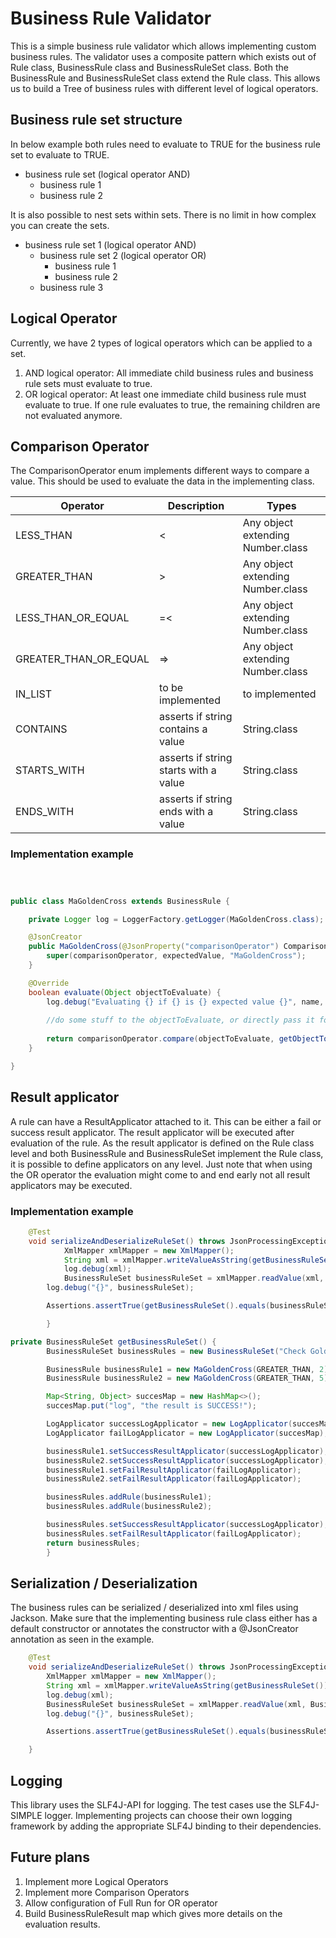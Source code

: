 # Business Rule Validator

This is a simple business rule validator which allows implementing custom business rules.
The validator uses a composite pattern which exists out of Rule class, BusinessRule class and BusinessRuleSet class.
Both the BusinessRule and BusinessRuleSet class extend the Rule class. This allows us to build a Tree of business rules
with different level of logical operators.

## Business rule set structure

In below example both rules need to evaluate to TRUE for the business rule set to evaluate to TRUE.

* business rule set (logical operator AND)
    * business rule 1
    * business rule 2


It is also possible to nest sets within sets. There is no limit in how complex you can create the sets.

* business rule set 1 (logical operator AND)
    * business rule set 2 (logical operator OR)
      * business rule 1
      * business rule 2
    * business rule 3

## Logical Operator

Currently, we have 2 types of logical operators which can be applied to a set. 

1. AND logical operator: All immediate child business rules and business rule sets must evaluate to true.
2. OR logical operator: At least one immediate child business rule must evaluate to true. If one rule evaluates to true,
the remaining children are not evaluated anymore.

## Comparison Operator

The ComparisonOperator enum implements different ways to compare a value. This should be used to evaluate the data in 
the implementing class.

|Operator| Description | Types |
|--------|-------------|-------|
|LESS_THAN|\<|Any object extending Number.class|
|GREATER_THAN| \> |Any object extending Number.class|
|LESS_THAN_OR_EQUAL| =< |Any object extending Number.class|
|GREATER_THAN_OR_EQUAL| => |Any object extending Number.class|
|IN_LIST|to be implemented|to implemented|
|CONTAINS|asserts if string contains a value| String.class|
|STARTS_WITH|asserts if string starts with a value| String.class|
|ENDS_WITH|asserts if string ends with a value| String.class|


### Implementation example
```java



public class MaGoldenCross extends BusinessRule {

    private Logger log = LoggerFactory.getLogger(MaGoldenCross.class);

    @JsonCreator
    public MaGoldenCross(@JsonProperty("comparisonOperator") ComparisonOperator comparisonOperator, @JsonProperty("objectToEvaluate") Object expectedValue) {
        super(comparisonOperator, expectedValue, "MaGoldenCross");
    }

    @Override
    boolean evaluate(Object objectToEvaluate) {
        log.debug("Evaluating {} if {} is {} expected value {}", name, objectToEvaluate, comparisonOperator.getDescription(), this.objectToEvaluate);
        
        //do some stuff to the objectToEvaluate, or directly pass it for evaluation
        
        return comparisonOperator.compare(objectToEvaluate, getObjectToEvaluate());
    }

}
```

## Result applicator

A rule can have a ResultApplicator attached to it. This can be either a fail or success result applicator.
The result applicator will be executed after evaluation of the rule. As the result applicator is defined on the
Rule class level and both BusinessRule and BusinessRuleSet implement the Rule class, it is possible to define
applicators on any level. Just note that when using the OR operator the evaluation might come to and end early not all
result applicators may be executed.

### Implementation example

```java
    @Test
    void serializeAndDeserializeRuleSet() throws JsonProcessingException {
            XmlMapper xmlMapper = new XmlMapper();
            String xml = xmlMapper.writeValueAsString(getBusinessRuleSet());
            log.debug(xml);
            BusinessRuleSet businessRuleSet = xmlMapper.readValue(xml, BusinessRuleSet.class);
        log.debug("{}", businessRuleSet);

        Assertions.assertTrue(getBusinessRuleSet().equals(businessRuleSet));

        }

private BusinessRuleSet getBusinessRuleSet() {
        BusinessRuleSet businessRules = new BusinessRuleSet("Check Golden Cross", LogicalOperator.AND);

        BusinessRule businessRule1 = new MaGoldenCross(GREATER_THAN, 2);
        BusinessRule businessRule2 = new MaGoldenCross(GREATER_THAN, 5);

        Map<String, Object> succesMap = new HashMap<>();
        succesMap.put("log", "the result is SUCCESS!");

        LogApplicator successLogApplicator = new LogApplicator(succesMap);
        LogApplicator failLogApplicator = new LogApplicator(succesMap);

        businessRule1.setSuccessResultApplicator(successLogApplicator);
        businessRule2.setSuccessResultApplicator(successLogApplicator);
        businessRule1.setFailResultApplicator(failLogApplicator);
        businessRule2.setFailResultApplicator(failLogApplicator);

        businessRules.addRule(businessRule1);
        businessRules.addRule(businessRule2);

        businessRules.setSuccessResultApplicator(successLogApplicator);
        businessRules.setFailResultApplicator(failLogApplicator);
        return businessRules;
        }

```

## Serialization / Deserialization

The business rules can be serialized / deserialized into xml files using Jackson. Make sure that the implementing 
business rule class either has a default constructor or annotates the constructor with a @JsonCreator annotation as seen
in the example.

```java
    @Test
    void serializeAndDeserializeRuleSet() throws JsonProcessingException {
        XmlMapper xmlMapper = new XmlMapper();
        String xml = xmlMapper.writeValueAsString(getBusinessRuleSet());
        log.debug(xml);
        BusinessRuleSet businessRuleSet = xmlMapper.readValue(xml, BusinessRuleSet.class);
        log.debug("{}", businessRuleSet);

        Assertions.assertTrue(getBusinessRuleSet().equals(businessRuleSet));

    }
```

## Logging
This library uses the SLF4J-API for logging. The test cases use the SLF4J-SIMPLE logger. Implementing projects can 
choose their own logging framework by adding the appropriate SLF4J binding to their dependencies. 

## Future plans

1. Implement more Logical Operators
2. Implement more Comparison Operators
3. Allow configuration of Full Run for OR operator
4. Build BusinessRuleResult map which gives more details on the evaluation results.